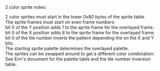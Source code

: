 2 color sprite notes:
  
2 color sprites must start in the lower 0x80 bytes of the sprite table.  
The sprite frames must start on even frame numbers.  
bit 0 of the Y position adds 1 to the sprite frame for the overlayed frame.  
bit 0 of the X position adds 8 to the sprite frame for the overlayed frame.  
bit 0 of the tile number inverts the pattern depending the on the X and Y bits.  
The starting sprite palette determines the overlayed palette.  
The sprites can be swapped around to get a different color combination.  
See Enri's document for the palette table and the tile number inversion table.  
